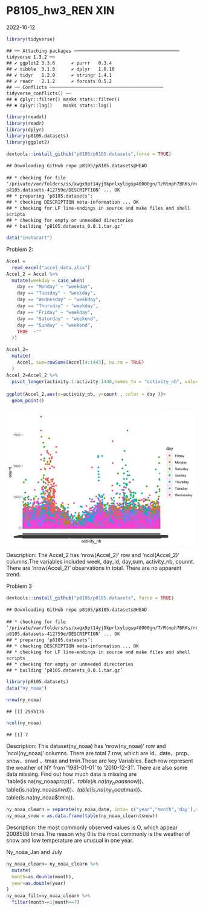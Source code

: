 P8105_hw3_REN XIN
================
2022-10-12

``` r
library(tidyverse)
```

    ## ── Attaching packages ─────────────────────────────────────── tidyverse 1.3.2 ──
    ## ✔ ggplot2 3.3.6      ✔ purrr   0.3.4 
    ## ✔ tibble  3.1.8      ✔ dplyr   1.0.10
    ## ✔ tidyr   1.2.0      ✔ stringr 1.4.1 
    ## ✔ readr   2.1.2      ✔ forcats 0.5.2 
    ## ── Conflicts ────────────────────────────────────────── tidyverse_conflicts() ──
    ## ✖ dplyr::filter() masks stats::filter()
    ## ✖ dplyr::lag()    masks stats::lag()

``` r
library(readxl)
library(readr)
library(dplyr)
library(p8105.datasets)
library(ggplot2)
```

``` r
devtools::install_github("p8105/p8105.datasets",force = TRUE)
```

    ## Downloading GitHub repo p8105/p8105.datasets@HEAD

    ## * checking for file ‘/private/var/folders/ss/xwgx9pt14yj9kprlxylpgsp40000gn/T/Rtmph7BRKs/remotesa51b4795569/P8105-p8105.datasets-412759e/DESCRIPTION’ ... OK
    ## * preparing ‘p8105.datasets’:
    ## * checking DESCRIPTION meta-information ... OK
    ## * checking for LF line-endings in source and make files and shell scripts
    ## * checking for empty or unneeded directories
    ## * building ‘p8105.datasets_0.0.1.tar.gz’

``` r
data("instacart")
```

Problem 2:

``` r
Accel = 
  read_excel("accel_data.xlsx")
Accel_2 = Accel %>%
  mutate(weekday = case_when(
    day == "Monday" ~ "weekday",
    day == "Tuesday" ~ "weekday",
    day == "Wednesday" ~ "weekday",
    day == "Thursday" ~ "weekday",
    day == "Friday" ~ "weekday",
    day == "Saturday" ~ "weekend",
    day == "Sunday" ~ "weekend",
    TRUE  ~""
  ))
```

``` r
Accel_2=
  mutate(
    Accel, sum=rowSums(Accel[4:1443], na.rm = TRUE)
  )
Accel_2=Accel_2 %>%
  pivot_longer(activity.1:activity.1440,names_to = "activity_nb", values_to = "count")

ggplot(Accel_2,aes(x=activity_nb, y=count , color = day ))+
  geom_point()
```

![](p8105_hw3_REN-XIN_files/figure-gfm/unnamed-chunk-4-1.png)<!-- -->

Description: The Accel_2 has ‘nrow(Accel_2)’ row and ‘ncol(Accel_2)’
columns.The variables included week, day_id, day,sum, activity_nb,
counnt. There are ‘nrow(Accel_2)’ observations in total. There are no
apparent trend.

Problem 3

``` r
devtools::install_github("p8105/p8105.datasets", force = TRUE)
```

    ## Downloading GitHub repo p8105/p8105.datasets@HEAD

    ## * checking for file ‘/private/var/folders/ss/xwgx9pt14yj9kprlxylpgsp40000gn/T/Rtmph7BRKs/remotesa51b6ba1d26c/P8105-p8105.datasets-412759e/DESCRIPTION’ ... OK
    ## * preparing ‘p8105.datasets’:
    ## * checking DESCRIPTION meta-information ... OK
    ## * checking for LF line-endings in source and make files and shell scripts
    ## * checking for empty or unneeded directories
    ## * building ‘p8105.datasets_0.0.1.tar.gz’

``` r
library(p8105.datasets)
data("ny_noaa")
```

``` r
nrow(ny_noaa)
```

    ## [1] 2595176

``` r
ncol(ny_noaa)
```

    ## [1] 7

Description: This dataset(ny_noaa) has ‘nrow(ny_noaa)’ row and
‘ncol(ny_noaa)’ columns. There are total 7 row, which are
id、date、prcp、snow、snwd 、tmax and tmin.Those are key Variables. Each
row represent the weather of NY from ‘1981-01-01’ to ‘2010-12-31’. There
are also some data missing. Find out how much data is missing are
’table(is.na(ny_noaa$prcp))'、table(is.na(ny_noaa$snow))、table(is.na(ny_noaa$snwd))、table(is.na(ny_noaa$tmax))、table(is.na(ny_noaa\$tmin)).

``` r
ny_noaa_clearn = separate(ny_noaa,date, into= c("year","month",'day'),sep= "-")
ny_noaa_snow = as.data.frame(table(ny_noaa_clearn$snow))
```

Description: the most commonly observed values is O, which appear
2008508 times.The reason why 0 is the most commonly is the weather of
snow and low temperature are unusual in one year.

Ny_noaa_Jan and July

``` r
ny_noaa_clearn= ny_noaa_clearn %>% 
  mutate(
  month=as.double(month),
  year=as.double(year)
)
ny_noaa_filt=ny_noaa_clearn %>% 
  filter(month==1|month==7)
```
